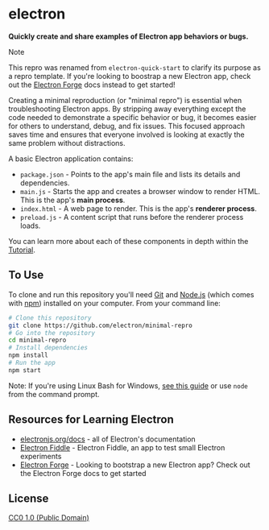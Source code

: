 # electron

**Quickly create and share examples of Electron app behaviors or bugs.**

> [!NOTE]
> This repro was renamed from `electron-quick-start` to clarify its purpose as a repro template. If you're looking to boostrap a new Electron app, check out the [Electron Forge](https://www.electronforge.io/) docs instead to get started!

Creating a minimal reproduction (or "minimal repro") is essential when troubleshooting Electron apps. By stripping away everything except the code needed to demonstrate a specific behavior or bug, it becomes easier for others to understand, debug, and fix issues. This focused approach saves time and ensures that everyone involved is looking at exactly the same problem without distractions.

A basic Electron application contains:

- `package.json` - Points to the app's main file and lists its details and dependencies.
- `main.js` - Starts the app and creates a browser window to render HTML. This is the app's **main process**.
- `index.html` - A web page to render. This is the app's **renderer process**.
- `preload.js` - A content script that runs before the renderer process loads.

You can learn more about each of these components in depth within the [Tutorial](https://electronjs.org/docs/latest/tutorial/tutorial-prerequisites).

## To Use

To clone and run this repository you'll need [Git](https://git-scm.com) and [Node.js](https://nodejs.org/en/download/) (which comes with [npm](http://npmjs.com)) installed on your computer. From your command line:

```bash
# Clone this repository
git clone https://github.com/electron/minimal-repro
# Go into the repository
cd minimal-repro
# Install dependencies
npm install
# Run the app
npm start
```

Note: If you're using Linux Bash for Windows, [see this guide](https://www.howtogeek.com/261575/how-to-run-graphical-linux-desktop-applications-from-windows-10s-bash-shell/) or use `node` from the command prompt.

## Resources for Learning Electron

- [electronjs.org/docs](https://electronjs.org/docs) - all of Electron's documentation
- [Electron Fiddle](https://electronjs.org/fiddle) - Electron Fiddle, an app to test small Electron experiments
- [Electron Forge](https://www.electronforge.io/) - Looking to bootstrap a new Electron app? Check out the Electron Forge docs to get started

## License

[CC0 1.0 (Public Domain)](LICENSE.md)

